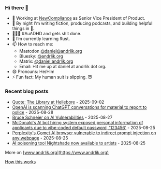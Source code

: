 ### Hi there 👋

- 💼 Working at [NewCompliance](https://newcompliance.com) as Senior Vice President of Product.
- 🔭 By night I'm writing fiction, producing podcasts, and building helpful things in :snake:.
- 🦸🏻‍♂️ #AuADHD and gets shit done.
- 🌱 I’m currently learning Rust.
- 📫 How to reach me:
    - Mastodon [@daniel@andrlik.org](https://fedi.andrlik.org/@daniel)
    - Bluesky: [@andrlik.org](https://bsky.app/profile/andrlik.org)
    - Matrix: [@daniel:andrlik.org](https://matrix.to/#/@daniel:andrlik.org)
    - Email: Hit me up at daniel at andrlik dot org.
- 😄 Pronouns: He/Him
- ⚡ Fun fact: My human suit is slipping. 😈

<!-- [[[cog
import subprocess
import cog

list = subprocess.run(['uv', 'run', 'build_readme.py'], stdout=subprocess.PIPE)
cog.out(
    f"\n{list.stdout.decode('utf-8')}"
)
]]] -->



### Recent blog posts

* [Quote: The Library at Hellebore](https://www.andrlik.org/dispatches/quote-library-at-hellebore/) - 2025-09-02
* [OpenAI is scanning ChatGPT conversations for material to report to police](https://www.andrlik.org/dispatches/openai-scanning-chat-contents-report-police/) - 2025-08-28
* [Bruce Schneier on AI Vulnerabilities](https://www.andrlik.org/dispatches/bruce-schneier-on-llm-vulnerabilities/) - 2025-08-27
* [McDonald's AI bot hiring system exposed personal information of applicants due to vibe-coded default password, '123456'](https://www.andrlik.org/dispatches/mcdonalds-leaks-applicant-personal-information-due-to-ai-produced-placeholder-password/) - 2025-08-25
* [Perplexity's Comet AI browser vulnerable to indirect prompt injection on any webpage](https://www.andrlik.org/dispatches/comet-ai-browser-vulnerable-indirect-prompt-injection/) - 2025-08-25
* [AI poisoning tool Nightshade now available to artists](https://www.andrlik.org/dispatches/ai-poisoning-nightshade-general-availability/) - 2025-08-25

More on [www.andrlik.org](https://www.andrlik.org)

    
<!-- [[[end]]] -->

[How this works](https://www.andrlik.org/dispatches/til-auto-update-profile-readme/)
